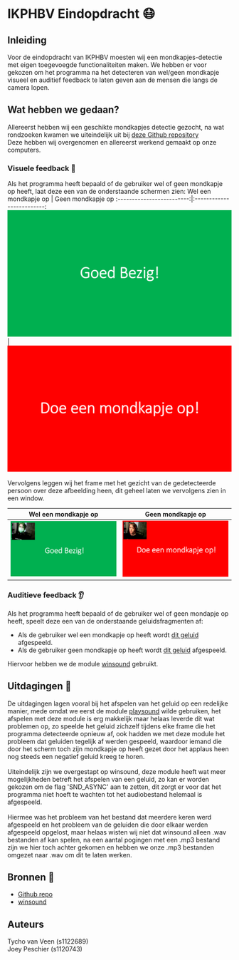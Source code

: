 # IKPHBV Eindopdracht :mask:


## Inleiding 
Voor de eindopdracht van IKPHBV moesten wij een mondkapjes-detectie met eigen toegevoegde functionaliteiten maken.
We hebben er voor gekozen om het programma na het detecteren van wel/geen mondkapje visueel en auditief feedback te laten geven aan de mensen die langs de camera lopen.

## Wat hebben we gedaan?
Allereerst hebben wij een geschikte mondkapjes detectie gezocht, na wat rondzoeken kwamen we uiteindelijk uit bij [deze Github repository](https://github.com/its-harshil/face-mask-detector/tree/master) <br>
Deze hebben wij overgenomen en allereerst werkend gemaakt op onze computers.


### Visuele feedback :eyes:
Als het programma heeft bepaald of de gebruiker wel of geen mondkapje op heeft, laat deze een van de onderstaande schermen zien:
Wel een mondkapje op       |  Geen mondkapje op
:-------------------------:|:-------------------------:
![](groen.png)             |  ![](rood.png)


Vervolgens leggen wij het frame met het gezicht van de gedetecteerde persoon over deze afbeelding heen, dit geheel laten we vervolgens zien in een window.

Wel een mondkapje op       |  Geen mondkapje op
:------------------------------------------------:|:------------------------------------------------:
![](./readme-afbeeldingen/groen_voorbeeld.png)      |  ![](./readme-afbeeldingen/rood_voorbeeld.png)  


### Auditieve feedback :ear:
Als het programma heeft bepaald of de gebruiker wel of geen mondapje op heeft, speelt deze een van de onderstaande geluidsfragmenten af:
<br>
* Als de gebruiker wel een mondkapje op heeft wordt [dit geluid](https://drive.google.com/file/d/1yFaovLgFu52kqvrA31P-WKFD5xyCLCua/view?usp=sharing) afgespeeld.
* Als de gebruiker geen mondkapje op heeft wordt [dit geluid](https://drive.google.com/file/d/18Kpk6sc696pDC5RA8c_lALSj8hmwShi0/view?usp=sharing) afgespeeld. <br>

Hiervoor hebben we de module [winsound](https://docs.python.org/3/library/winsound.html) gebruikt.

## Uitdagingen :muscle:
De uitdagingen lagen vooral bij het afspelen van het geluid op een redelijke manier, mede omdat we eerst de module [playsound](https://pypi.org/project/playsound/) wilde gebruiken, het afspelen met deze module is erg makkelijk maar helaas leverde dit wat problemen op, zo speelde het geluid zichzelf tijdens elke frame die het programma detecteerde opnieuw af, ook hadden we met deze module het probleem dat geluiden tegelijk af werden gespeeld, waardoor iemand die door het scherm toch zijn mondkapje op heeft gezet door het applaus heen nog steeds een negatief geluid kreeg te horen.<br><br>
Uiteindelijk zijn we overgestapt op winsound, deze module heeft wat meer mogelijkheden betreft het afspelen van een geluid, zo kan er worden gekozen om de flag 'SND_ASYNC' aan te zetten, dit zorgt er voor dat het programma niet hoeft te wachten tot het audiobestand helemaal is afgespeeld. <br><br>
Hiermee was het probleem van het bestand dat meerdere keren werd afgespeeld en het probleem van de geluiden die door elkaar werden afgespeeld opgelost, maar helaas wisten wij niet dat winsound alleen .wav bestanden af kan spelen, na een aantal pogingen met een .mp3 bestand zijn we hier toch achter gekomen en hebben we onze .mp3 bestanden omgezet naar .wav om dit te laten werken.


## Bronnen :bookmark_tabs:
* [Github repo](https://github.com/its-harshil/face-mask-detector/tree/master)
* [winsound](https://docs.python.org/3/library/winsound.html)

## Auteurs
Tycho van Veen (s1122689)<br>
Joey Peschier (s1120743)
